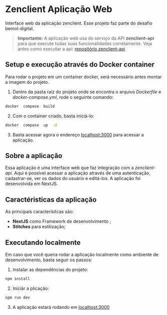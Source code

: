 # Zenclient Aplicação Web 

Interface web da aplicação zenclient. Esse projeto faz parte do desafio bemol-digital.

> **Importante:** A aplicação web usa do serviço da API **zenclient-api** para que execute todas suas funcionalidades corretamente. Veja antes como executar a api: [repositório zenclient-api](https://github.com/Mathews-mw/bemol-digital-zenclient-api)

## Setup e execução através do Docker container

Para rodar o projeto em um container docker, será necessário antes montar a imagem do projeto.

1. Dentro da pasta raiz do projeto onde se encontra o arquivo *Dockerfile* e *docker-compose.yml*, rode o seguinte comando:

```bash
docker  compose  build
```

2. Com o container criado, basta iniciá-lo:

```bash
docker  compose  up  -d
```

3. Basta acessar agora o endereço [localhost:3000](http://localhost:3000/) para acessar a aplicação.

##  Sobre a aplicação

Essa aplicação é uma interface web que faz integração com a *zenclient-api*. Aqui é possível acessar a aplicação através de uma autenticação, cadastrar-se, ver os dados do usuário e editá-los. A aplicação foi desenvolvida em NextJS.

## Caractéristicas da aplicação

As principais caracterísitcas são:

- **NextJS** como Framework de desenvolvimento ;
- **Stitches** para estilização;

## Executando localmente

Em caso que você queira rodar a aplicação localmente como ambiente de desenvolvimento, basta seguir os passos:

1. Instalar as dependências do projeto:

```bash
npm install
```

2. Iniciár a plicação:

```bash
npm run dev
```

3. A aplicação estará rodando em [localhost:3000](http://localhost:3000/)